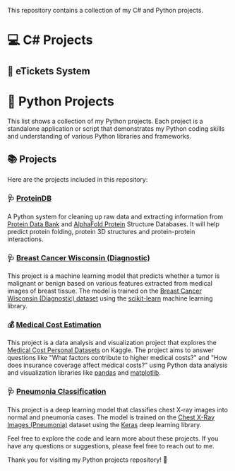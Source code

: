 This repository contains a collection of my C# and Python projects.
# :computer: C# Projects

## :ticket: eTickets System
# 🐍 Python Projects

This list shows a collection of my Python projects. Each project is a standalone application or script that demonstrates my Python coding skills and understanding of various Python libraries and frameworks.

## 📚 Projects

Here are the projects included in this repository:

### 🩺 [ProteinDB](./https://github.com/munakima/projects/tree/main/ProteinDB)

A Python system for cleaning up raw data and extracting information from 
[Protein Data Bank](https://www.rcsb.org/docs/programmatic-access/file-download-services) and [AlphaFold Protein](https://alphafold.ebi.ac.uk/download) Structure Databases. It will help 
predict protein folding, protein 3D structures and protein-protein interactions.


### 🩺 [Breast Cancer Wisconsin (Diagnostic)](./Breast_Cancer_Wisconsin_(Diagnostic).ipynb)

This project is a machine learning model that predicts whether a tumor is malignant or benign based on various features extracted from medical images of breast tissue. The model is trained on the [Breast Cancer Wisconsin (Diagnostic) dataset](https://archive.ics.uci.edu/ml/datasets/Breast+Cancer+Wisconsin+(Diagnostic)) using the [scikit-learn](https://scikit-learn.org/) machine learning library.

### 💰 [Medical Cost Estimation](./Medical_Cost_Estimation.ipynb)

This project is a data analysis and visualization project that explores the [Medical Cost Personal Datasets](https://www.kaggle.com/mirichoi0218/insurance) on Kaggle. The project aims to answer questions like "What factors contribute to higher medical costs?" and "How does insurance coverage affect medical costs?" using Python data analysis and visualization libraries like [pandas](https://pandas.pydata.org/) and [matplotlib](https://matplotlib.org/).

### 🩺 [Pneumonia Classification](./Pneumonia_Classification.ipynb)

This project is a deep learning model that classifies chest X-ray images into normal and pneumonia cases. The model is trained on the [Chest X-Ray Images (Pneumonia)](https://www.kaggle.com/paultimothymooney/chest-xray-pneumonia) dataset using the [Keras](https://keras.io/) deep learning library.

Feel free to explore the code and learn more about these projects. If you have any questions or suggestions, please feel free to reach out to me.

Thank you for visiting my Python projects repository! 🙏
